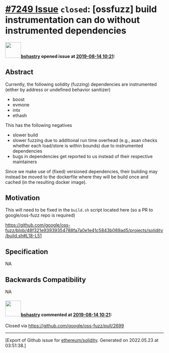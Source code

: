 # [\#7249 Issue](https://github.com/ethereum/solidity/issues/7249) `closed`: [ossfuzz] build instrumentation can do without instrumented dependencies

#### <img src="https://avatars.githubusercontent.com/u/2388185?v=4" width="50">[bshastry](https://github.com/bshastry) opened issue at [2019-08-14 10:21](https://github.com/ethereum/solidity/issues/7249):

## Abstract

Currently, the following solidity (fuzzing) dependencies are instrumented (either by address or undefined behavior sanitizer)
  - boost
  - evmone
  - intx
  - ethash

This has the following negatives
  - slower build
  - slower fuzzing due to additional run time overhead (e.g., asan checks whether each load/store is within bounds) due to instrumented dependencies
  - bugs in dependencies get reported to us instead of their respective maintainers

Since we make use of (fixed) versioned dependencies, their building may instead be moved to the dockerfile where they will be build once and cached (in the resulting docker image).

## Motivation

This will need to be fixed in the `build.sh` script located here (so a PR to google/oss-fuzz repo is required)

https://github.com/google/oss-fuzz/blob/48f321e93939354788fa7a0e1e41c5843b069ad5/projects/solidity/build.sh#L18-L51

## Specification

NA

## Backwards Compatibility

NA

#### <img src="https://avatars.githubusercontent.com/u/2388185?v=4" width="50">[bshastry](https://github.com/bshastry) commented at [2019-08-14 10:21](https://github.com/ethereum/solidity/issues/7249#issuecomment-521932683):

Closed via https://github.com/google/oss-fuzz/pull/2699


-------------------------------------------------------------------------------



[Export of Github issue for [ethereum/solidity](https://github.com/ethereum/solidity). Generated on 2022.05.23 at 03:51:38.]
